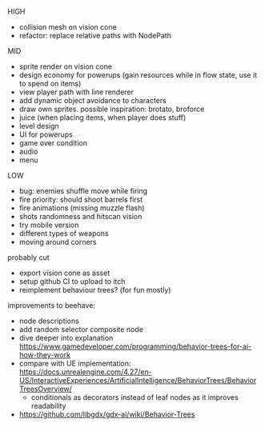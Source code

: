HIGH
- collision mesh on vision cone
- refactor: replace relative paths with NodePath

MID
- sprite render on vision cone
- design economy for powerups (gain resources while in flow state, use it to spend on items)
- view player path with line renderer
- add dynamic object avoidance to characters
- draw own sprites. possible inspiration: brotato, broforce
- juice (when placing items, when player does stuff)
- level design
- UI for powerups
- game over condition
- audio
- menu

LOW
- bug: enemies shuffle move while firing
- fire priority: should shoot barrels first
- fire animations (missing muzzle flash)
- shots randomness and hitscan vision
- try mobile version
- different types of weapons
- moving around corners

probably cut
- export vision cone as asset
- setup github CI to upload to itch
- reimplement behaviour trees? (for fun mostly)

improvements to beehave:
- node descriptions
- add random selector composite node 
- dive deeper into explanation https://www.gamedeveloper.com/programming/behavior-trees-for-ai-how-they-work
- compare with UE implementation: https://docs.unrealengine.com/4.27/en-US/InteractiveExperiences/ArtificialIntelligence/BehaviorTrees/BehaviorTreesOverview/
  - conditionals as decorators instead of leaf nodes as it improves readability
- https://github.com/libgdx/gdx-ai/wiki/Behavior-Trees